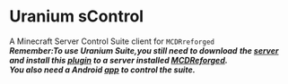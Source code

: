 # Uranium sControl
A Minecraft Server Control Suite client for `MCDRreforged`  
***Remember:To use Uranium Suite,you still need to download***
***the [server](https://github.com) and install this [plugin](https://github.com) to a server installed [MCDReforged](https://github.com/Fallen-Breath/MCDReforged).***  
***You also need a Android [app](https://github.com/ZhuRuoLing/Uranium-Connect/) to control the suite.***